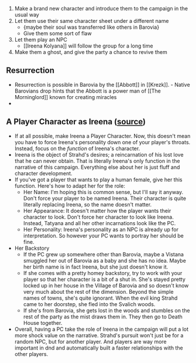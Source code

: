 1. Make a brand new character and introduce them to the campaign in the usual way
2. Let them use their same character sheet under a different name
	- {maybe their soul was transferred like others in Barovia}
	- Give them some sort of flaw
3. Let them play an NPC
	- [[Ireena Kolyana]] will follow the group for a long time
4. Make them a ghost, and give the party a chance to revive them

## Resurrection
- Resurrection is possible in Barovia by the [[Abbott]] in [[Krezk]].
		- Native Barovians drop hints that the Abbott is a power man of [[The Morninglord]] known for creating miracles
- 

## A Player Character as Ireena ([source](https://www.reddit.com/r/CurseofStrahd/comments/8xu9lo/fleshing_out_curse_of_strahd_the_village_of/))
- If at all possible, make Ireena a Player Character. Now, this doesn't mean you have to force Ireena's personality down one of your player's throats. Instead, focus on the _function_ of Ireena's character.
- Ireena is the object of Strahd's desires; a reincarnation of his lost love that he can never obtain. That is literally Ireena's only function in the narrative of this campaign. Everything else about her is just fluff and character development.
- If you've got a player that wants to play a human female, give her this function. Here's how to adapt her for the role:
    - Her Name: I'm hoping this is common sense, but I'll say it anyway. Don't force your player to be named Ireena. Their character is quite literally replacing Ireena, so the name doesn't matter.
    - Her Appearance: It doesn't matter how the player wants their character to look. Don't force her character to look like Ireena. Instead, Tatyana and all her other incarnations look like the PC.
    - Her Personality: Ireena's personality as an NPC is already up for interpretation. So however your PC wants to portray her should be fine.
- Her Backstory
    - If the PC grew up somewhere other than Barovia, maybe a Vistana smuggled her out of Barovia as a baby and she has no idea. Maybe her birth name is in fact Ireena, but she just doesn't know it.
    - If she comes with a pretty homey backstory, try to work with your player so that her character is a bit of a shut in. She's stayed pretty locked up in her house in the Village of Barovia and so doesn't know very much about the rest of the dimension. Beyond the simple names of towns, she's quite ignorant. When the evil king Strahd came to her doorstep, she fled into the Svalich woods.
    - If she's from Barovia, she gets lost in the woods and stumbles on the rest of the party as the mist draws them in. They then go to Death House together.
- Overall, having a PC take the role of Ireena in the campaign will put a lot more shock value on the narrative. Strahd's pursuit won't just be for a random NPC, but for another player. And players are way more important in dnd and automatically built a faster relationships with the other players.